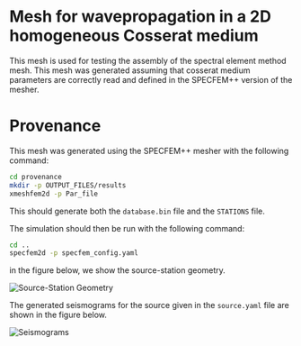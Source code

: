 # Mesh for wavepropagation in a 2D homogeneous Cosserat medium

This mesh is used for testing the assembly of the spectral element method mesh.
This mesh was generated assuming that cosserat medium parameters are correctly
read and defined in the SPECFEM++ version of the mesher.

# Provenance

This mesh was generated using the SPECFEM++ mesher with the following command:

```bash
cd provenance
mkdir -p OUTPUT_FILES/results
xmeshfem2d -p Par_file
```

This should generate both the `database.bin` file and the `STATIONS` file.

The simulation should then be run with the following command:

```bash
cd ..
specfem2d -p specfem_config.yaml
```

in the figure below, we show the source-station geometry.

![Source-Station Geometry](provenance/geometry.png)

The generated seismograms for the source given in the `source.yaml` file
are shown in the figure below.

![Seismograms](provenance/seismograms.png)
